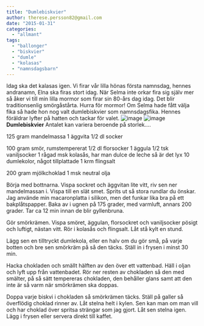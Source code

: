 ```yaml
---
title: "Dumlebiskvier"
author: therese.persson82@gmail.com
date: "2015-01-31"
categories: 
  - "allmant"
tags: 
  - "ballonger"
  - "biskvier"
  - "dumle"
  - "kolasas"
  - "namnsdagsbarn"
---
```


Idag ska det kalasas igen. Vi firar vår lilla hönas första namnsdag, hennes andranamn, Elna ska firas stort idag. När Selma inte orkar fira sig själv mer så åker vi till min lilla mormor som firar sin 80-års dag idag. Det blir traditionsenlig smörgåstårta. Hurra för mormor! Om Selma hade fått välja fika så hade hon nog valt dumlebiskvier som namnsdagsfika. Hennes föräldrar lyfter på hatten och tackar för valet. 
![image](/static/img/image7.jpg)
![image](/static/img/image6-e1422703400920-768x1024.jpg)
**Dumlebiskvier** Antalet kan variera beroende på storlek....

125 gram mandelmassa 1 äggvita 1/2 dl socker

100 gram smör, rumstempererat 1/2 dl florsocker 1 äggula 1/2 tsk vaniljsocker 1 rågad msk kolasås, har man dulce de leche så är det lyx 10 dumlekolor, något tillplattade 1 krm flingsalt

200 gram mjölkchoklad 1 msk neutral olja

Börja med bottnarna. Vispa sockret och äggvitan lite vitt, riv sen ner mandelmassan i. Vispa till en slät smet. Sprits ut så stora rundlar du önskar. Jag använde min macaronplatta i silikon, men det funkar lika bra på ett bakplåtspapper. Baka av i ugnen på 175 grader, med varmluft, annars 200 grader. Tar ca 12 min innan de blir gyllenbruna.

Gör smörkrämen. Vispa smöret, äggulan, florsockret och vaniljsocker pösigt och luftigt, nästan vitt. Rör i kolasås och flingsalt. Låt stå kylt en stund.

Lägg sen en tilltryckt dumlekola, eller en halv om du gör små, på varje botten och bre sen smörkräm på så den täcks. Ställ in i frysen i minst 30 min.

Hacka chokladen och smällt hälften av den över ett vattenbad. Häll i oljan och lyft upp från vattenbadet. Rör ner resten av chokladen så den med smälter, på så sätt tempereras chokladen, den behåller glans samt att den inte är så varm när smörkrämen ska doppas.

Doppa varje biskvi i chokladen så smörkrämen täcks. Ställ på galler så överflödig choklad rinner av. Låt stelna helt i kylen. Sen kan man om man vill och har choklad över spritsa strängar som jag gjort. Låt sen stelna igen. Lägg i frysen eller servera direkt till kaffet.
